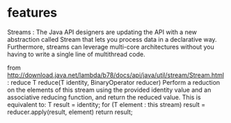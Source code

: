 # features
Streams : The Java API designers are updating the API with a new abstraction called Stream that lets you process data in a declarative way. Furthermore, streams can leverage multi-core architectures without you having to write a single line of multithread code. 

from http://download.java.net/lambda/b78/docs/api/java/util/stream/Stream.html : 
reduce
T reduce(T identity,
       BinaryOperator<T> reducer)
Perform a reduction on the elements of this stream using the provided identity value and an associative reducing function, and return the reduced value. This is equivalent to:
     T result = identity;
     for (T element : this stream)
         result = reducer.apply(result, element)
     return result;
